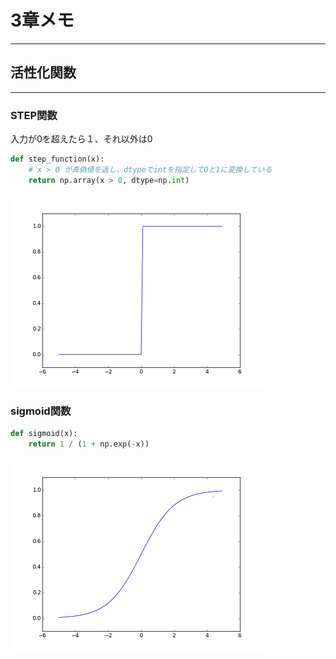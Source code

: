 # 3章メモ
---
## 活性化関数
---
### STEP関数
入力が0を超えたら１、それ以外は0

```python
def step_function(x):
    # x > 0 が真偽値を返し、dtypeでintを指定して0と1に変換している
    return np.array(x > 0, dtype=np.int)
```

![step関数](./step.png "step関数")

### sigmoid関数

```python
def sigmoid(x):
    return 1 / (1 + np.exp(-x))
```

![sigmoid関数](./sigmoid.png "sigmoid関数")
